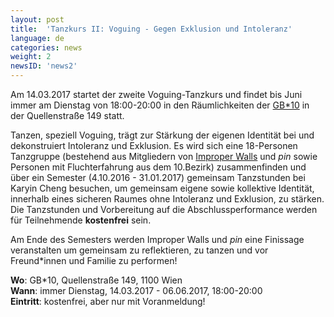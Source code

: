 ```yaml
---
layout: post
title:  'Tanzkurs II: Voguing - Gegen Exklusion und Intoleranz'
language: de
categories: news
weight: 2
newsID: 'news2'
---
```


Am 14.03.2017 startet der zweite Voguing-Tanzkurs und findet bis Juni immer am Dienstag von 18:00-20:00 in den Räumlichkeiten der [GB*10](http://www.gbstern.at/10) in der Quellenstraße 149 statt.

Tanzen, speziell Voguing, trägt zur Stärkung der eigenen Identität bei und dekonstruiert Intoleranz und Exklusion. Es wird sich eine 18-Personen Tanzgruppe (bestehend aus Mitgliedern von [Improper Walls](http://www.improperwalls.com) und *pin* sowie Personen mit Fluchterfahrung aus dem 10.Bezirk) zusammenfinden und über ein Semester (4.10.2016 - 31.01.2017) gemeinsam Tanzstunden bei Karyin Cheng besuchen, um gemeinsam eigene sowie kollektive Identität, innerhalb eines sicheren Raumes ohne Intoleranz und Exklusion, zu stärken. Die Tanzstunden und Vorbereitung auf die Abschlussperformance werden für Teilnehmende **kostenfrei** sein.

Am Ende des Semesters werden Improper Walls und *pin* eine Finissage veranstalten um gemeinsam zu reflektieren, zu tanzen und vor Freund*innen und Familie zu performen!

**Wo**: GB*10, Quellenstraße 149, 1100 Wien  
**Wann**: immer Dienstag, 14.03.2017 - 06.06.2017, 18:00-20:00  
**Eintritt**: kostenfrei, aber nur mit Voranmeldung!
